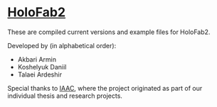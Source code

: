 # [HoloFab2](https://holofab.github.io/)

These are compiled current versions and example files for HoloFab2.

Developed by (in alphabetical order):

- Akbari Armin
- Koshelyuk Daniil
- Talaei Ardeshir

Special thanks to [IAAC](https://iaac.net/), where the project originated as part of our individual thesis and research projects.
